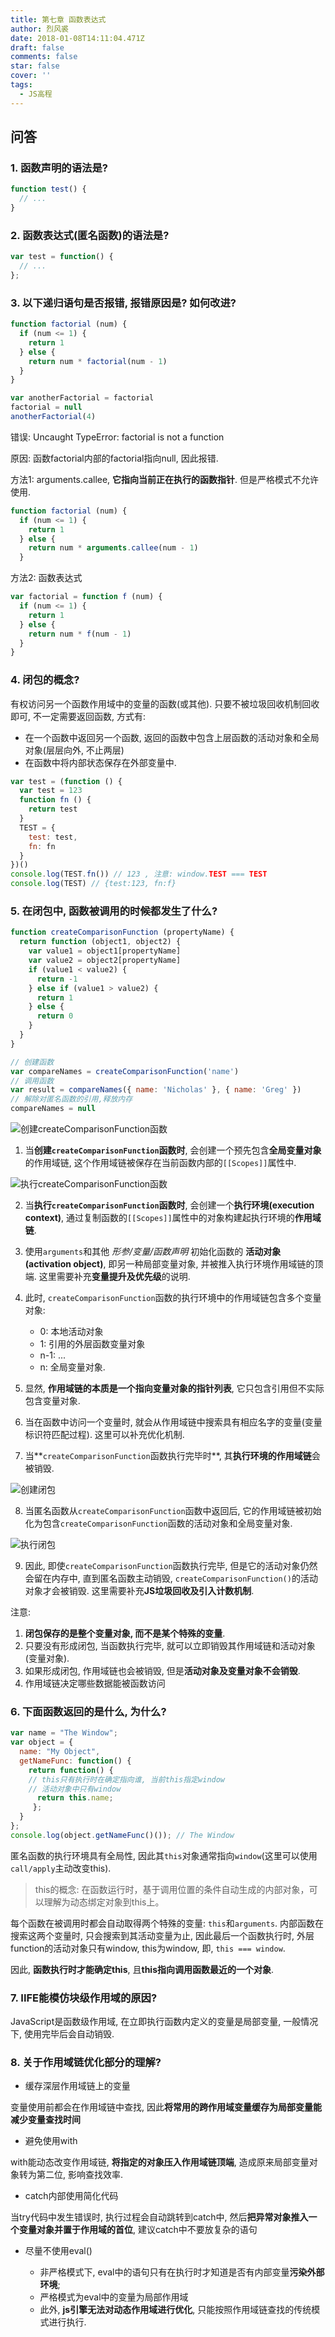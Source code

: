 ```yaml
---
title: 第七章 函数表达式
author: 烈风裘
date: 2018-01-08T14:11:04.471Z
draft: false
comments: false
star: false
cover: ''
tags: 
  - JS高程
---
```


## 问答

### 1. 函数声明的语法是?

```js
function test() {
  // ...
}
```

### 2. 函数表达式(匿名函数)的语法是?

```js
var test = function() {
  // ...
};
```

### 3. 以下递归语句是否报错, 报错原因是? 如何改进?

```js
function factorial (num) {
  if (num <= 1) {
    return 1
  } else {
    return num * factorial(num - 1)
  }
}

var anotherFactorial = factorial
factorial = null
anotherFactorial(4)
```

错误: Uncaught TypeError: factorial is not a function

原因: 函数factorial内部的factorial指向null, 因此报错.

方法1: arguments.callee, **它指向当前正在执行的函数指针**. 但是严格模式不允许使用.

```js
function factorial (num) {
  if (num <= 1) {
    return 1
  } else {
    return num * arguments.callee(num - 1)
  }
```

方法2: 函数表达式

```js
var factorial = function f (num) {
  if (num <= 1) {
    return 1
  } else {
    return num * f(num - 1)
  }
}
```

### 4. 闭包的概念?

有权访问另一个函数作用域中的变量的函数(或其他). 只要不被垃圾回收机制回收即可, 不一定需要返回函数, 方式有:

- 在一个函数中返回另一个函数, 返回的函数中包含上层函数的活动对象和全局对象(层层向外, 不止两层)
- 在函数中将内部状态保存在外部变量中.

```js
var test = (function () {
  var test = 123
  function fn () {
    return test
  }
  TEST = {
    test: test,
    fn: fn
  }
})()
console.log(TEST.fn()) // 123 , 注意: window.TEST === TEST
console.log(TEST) // {test:123, fn:f}
```

### 5. 在闭包中, 函数被调用的时候都发生了什么?

```js
function createComparisonFunction (propertyName) {
  return function (object1, object2) {
    var value1 = object1[propertyName]
    var value2 = object2[propertyName]
    if (value1 < value2) {
      return -1
    } else if (value1 > value2) {
      return 1
    } else {
      return 0
    }
  }
}

// 创建函数
var compareNames = createComparisonFunction('name')
// 调用函数
var result = compareNames({ name: 'Nicholas' }, { name: 'Greg' })
// 解除对匿名函数的引用,释放内存
compareNames = null
```

![创建createComparisonFunction函数](http://upload-images.jianshu.io/upload_images/2036128-301cd9d6e78ff86b.png?imageMogr2/auto-orient/strip%7CimageView2/2/w/1240)


1. 当**创建```createComparisonFunction```函数时**, 会创建一个预先包含**全局变量对象**的作用域链, 这个作用域链被保存在当前函数内部的```[[Scopes]]```属性中.

![执行createComparisonFunction函数](http://upload-images.jianshu.io/upload_images/2036128-6a26a491737f55a4.png?imageMogr2/auto-orient/strip%7CimageView2/2/w/1240)

2. 当**执行```createComparisonFunction```函数时**, 会创建一个**执行环境(execution context)**, 通过复制函数的```[[Scopes]]```属性中的对象构建起执行环境的**作用域链**.

3. 使用```arguments```和其他 *形参/变量/函数声明* 初始化函数的 **活动对象(activation object)**, 即另一种局部变量对象, 并被推入执行环境作用域链的顶端. 这里需要补充**变量提升及优先级**的说明.

4. 此时, ```createComparisonFunction```函数的执行环境中的作用域链包含多个变量对象: 
	- 0: 本地活动对象
	- 1: 引用的外层函数变量对象
	- n-1: ...
	- n: 全局变量对象. 

5. 显然, **作用域链的本质是一个指向变量对象的指针列表**, 它只包含引用但不实际包含变量对象. 

6. 当在函数中访问一个变量时, 就会从作用域链中搜索具有相应名字的变量(变量标识符匹配过程). 这里可以补充优化机制. 

7. 当**```createComparisonFunction```函数执行完毕时**, 其**执行环境的作用域链**会被销毁.

![创建闭包](http://upload-images.jianshu.io/upload_images/2036128-c107954d8c374586.png?imageMogr2/auto-orient/strip%7CimageView2/2/w/1240)

8. 当匿名函数从```createComparisonFunction```函数中返回后, 它的作用域链被初始化为包含```createComparisonFunction```函数的活动对象和全局变量对象. 

![执行闭包](http://upload-images.jianshu.io/upload_images/2036128-fdd6a7e0274f0778.png?imageMogr2/auto-orient/strip%7CimageView2/2/w/1240)

9. 因此, 即使```createComparisonFunction```函数执行完毕, 但是它的活动对象仍然会留在内存中, 直到匿名函数主动销毁, ```createComparisonFunction()```的活动对象才会被销毁. 这里需要补充**JS垃圾回收及引入计数机制**.



注意:

1. **闭包保存的是整个变量对象, 而不是某个特殊的变量**.
2. 只要没有形成闭包, 当函数执行完毕, 就可以立即销毁其作用域链和活动对象(变量对象).
3. 如果形成闭包, 作用域链也会被销毁, 但是**活动对象及变量对象不会销毁**. 
4. 作用域链决定哪些数据能被函数访问


### 6. 下面函数返回的是什么, 为什么?

```js
var name = "The Window";
var object = {
  name: "My Object",
  getNameFunc: function() {
    return function() {
    // this只有执行时在确定指向谁, 当前this指定window
    // 活动对象中只有window
      return this.name;    
     };
  }
};
console.log(object.getNameFunc()()); // The Window
```


匿名函数的执行环境具有全局性, 因此其```this```对象通常指向```window```(这里可以使用```call/apply```主动改变this).


> this的概念: 在函数运行时，基于调用位置的条件自动生成的内部对象，可以理解为动态绑定对象到this上。

每个函数在被调用时都会自动取得两个特殊的变量: ```this```和```arguments```. 内部函数在搜索这两个变量时, 只会搜索到其活动变量为止, 因此最后一个函数执行时, 外层function的活动对象只有window, this为window, 即, ```this === window```. 

因此, **函数执行时才能确定this**, 且**this指向调用函数最近的一个对象**.


### 7. IIFE能模仿块级作用域的原因?

JavaScript是函数级作用域, 在立即执行函数内定义的变量是局部变量, 一般情况下, 使用完毕后会自动销毁.

### 8. 关于作用域链优化部分的理解?

- 缓存深层作用域链上的变量

变量使用前都会在作用域链中查找, 因此**将常用的跨作用域变量缓存为局部变量能减少变量查找时间**

- 避免使用with

with能动态改变作用域链, **将指定的对象压入作用域链顶端**, 造成原来局部变量对象转为第二位, 影响查找效率. 

- catch内部使用简化代码

当try代码中发生错误时, 执行过程会自动跳转到catch中, 然后**把异常对象推入一个变量对象并置于作用域的首位**, 建议catch中不要放复杂的语句

- 尽量不使用eval()

	- 非严格模式下, eval中的语句只有在执行时才知道是否有内部变量**污染外部环境**; 
	- 严格模式为eval中的变量为局部作用域
	- 此外, **js引擎无法对动态作用域进行优化**, 只能按照作用域链查找的传统模式进行执行.



